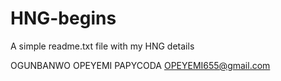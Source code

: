 # HNG-begins
A simple readme.txt file with my HNG details 


OGUNBANWO OPEYEMI
PAPYCODA
OPEYEMI655@gmail.com
